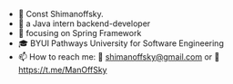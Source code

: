 - 👋 Const Shimanoffsky. 
- 👀 a Java intern backend-developer
- 🌱 focusing on Spring Framework
- 🎓 BYUI Pathways University for Software Engineering    
- 📫 How to reach me: 📨 shimanoffsky@gmail.com or 📲 https://t.me/ManOffSky

<!---
Shimanoffsky/Shimanoffsky is a ✨ special ✨ repository because its `README.md` (this file) appears on your GitHub profile.
You can click the Preview link to take a look at your changes.
--->
